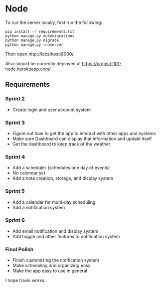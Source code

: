 # Node

To run the server locally, first run the following:

```
pip install -r requirements.txt
python manage.py makemigrations
python manage.py migrate
python manage.py runserver
```

Then open http://localhost:8000/

Also should be currently deployed at https://project-101-node.herokuapp.com/



## Requirements

### Sprint 2

- Create login and user account system

### Sprint 3

- Figure out how to get the app to interact with other apps and systems
- Make sure Dashboard can display that information and update itself
- Get the dashboard to keep track of the weather

### Sprint 4

- Add a scheduler (schedules one day of events)
- No calendar yet
- Add a note creation, storage, and display system

### Sprint 5

- Add a calendar for multi-day scheduling
- Add a notification system

### Sprint 6

- Add email notification and display system
- Add toggle and other features to notification system

### Final Polish

- Finish customizing the notification system
- Make scheduling and organizing easy
- Make the app easy to use in general

I hope travis works..